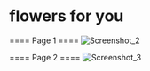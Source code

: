 # flowers for you 

==== Page 1 ====
![Screenshot_2](https://github.com/Callmerev95/nothingbutmemories/assets/154798324/7f93aed4-9d05-4892-9764-75ecb5ff4170)

==== Page 2 ====
![Screenshot_3](https://github.com/Callmerev95/nothingbutmemories/assets/154798324/6554ff69-d6c9-4786-871d-7d4d726f5040)
